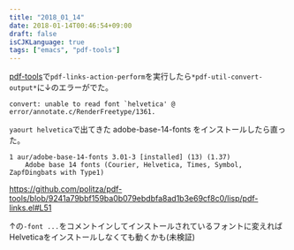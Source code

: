 ```yaml
---
title: "2018_01_14"
date: 2018-01-14T00:46:54+09:00
draft: false
isCJKLanguage: true
tags: ["emacs", "pdf-tools"]
---
```


[pdf-tools](https://github.com/politza/pdf-tools)で`pdf-links-action-perform`を実行したら`*pdf-util-convert-output*`に↓のエラーがでた。

```
convert: unable to read font `helvetica' @ error/annotate.c/RenderFreetype/1361.
```

`yaourt helvetica`で出てきた adobe-base-14-fonts をインストールしたら直った。

```
1 aur/adobe-base-14-fonts 3.01-3 [installed] (13) (1.37)
    Adobe base 14 fonts (Courier, Helvetica, Times, Symbol, ZapfDingbats with Type1)
```

https://github.com/politza/pdf-tools/blob/9241a79bbf159ba0b079ebdbfa8ad1b3e69cf8c0/lisp/pdf-links.el#L51

↑の`-font ...`をコメントインしてインストールされているフォントに変えればHelveticaをインストールしなくても動くかも(未検証)

